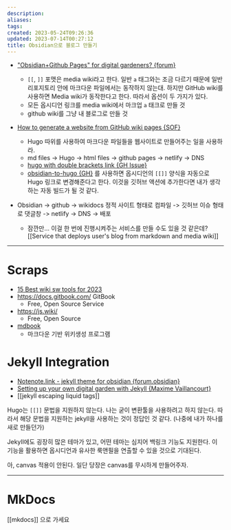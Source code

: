 ```yaml
---
description:
aliases: 
tags: 
created: 2023-05-24T09:26:36
updated: 2023-07-14T00:27:12
title: Obsidian으로 블로그 만들기
---
```

- ["Obsidian+Github Pages" for digital gardeners? {forum}](https://forum.obsidian.md/t/obsidian-github-pages-for-digital-gardeners/2622)
	- `[[`, `]]` 포맷은 media wiki라고 한다. 일반 `a` 태그와는 조금 다르기 때문에 일반 리포지토리 안에 마크다운 파일에서는 동작하지 않는대. 하지만 GitHub wiki를 사용하면 Media wiki가 동작한다고 한다. 따라서 옵션이 두 가지가 있다.
	- 모든 옵시디언 링크를 media wiki에서 마크업 `a` 태크로 만들 것
	- github wiki를 그냥 내 블로그로 만들 것
 
- [How to generate a website from GitHub wiki pages {SOF}](https://stackoverflow.com/questions/16753586/how-to-generate-a-website-from-github-wiki-pages)
	- Hugo 따위를 사용하여 마크다운 파일들을 웹사이트로 만들어주는 일을 사용하라.
	- md files -> Hugo -> html files -> github pages -> netlify -> DNS
	- [hugo with double brackets link {GH Issue}](https://github.com/gohugoio/hugo/issues/3606)
	- [obsidian-to-hugo {GH}](https://github.com/devidw/obsidian-to-hugo) 를 사용하면 옵시디언의 `[[]]` 양식을 자동으로 Hugo 링크로 변경해준다고 한다. 이것을 깃허브 액션에 추가한다면 내가 생각하는 자동 빌드가 될 것 같다.
 
- Obsidian -> github -> wikidocs 정적 사이트 형태로 컴파일  -> 깃허브 이슈 형태로 댓글창  -> netlify -> DNS -> 배포
	- 잠깐만... 이걸 한 번에 진행시켜주는 서비스를 만들 수도 있을 것 같은데? [[Service that deploys user's blog from markdown and media wiki]]
___
# Scraps

- [15 Best wiki sw tools for 2023](https://document360.com/blog/wiki-software/)
- https://docs.gitbook.com/ GitBook 
	- Free, Open Source Service
- https://js.wiki/
	- Free, Open Source 
- [mdbook](https://rust-lang.github.io/mdBook/)
	- 마크다운 기반 위키생성 프로그램

# Jekyll Integration

- [Notenote.link - jekyll theme for obsidian {forum.obsidian}](https://forum.obsidian.md/t/notenote-link-publish-your-obsidian-notes-with-jekyll-for-free/7951)
- [Setting up your own digital garden with Jekyll {Maxime Vaillancourt}](https://maximevaillancourt.com/blog/setting-up-your-own-digital-garden-with-jekyll)
- [[jekyll escaping liquid tags]]

Hugo는 `[[]]` 문법을 지원하지 않는다. 나는 굳이 변환툴을 사용하려고 하지 않는다. 따라서 해당 문법을 지원하는 jekyll을 사용하는 것이 정답인 것 같다. (나중에 내가 하나를 새로 만들던가)

Jekyll에도 굉장히 많은 테마가 있고, 어떤 테마는 심지어 백링크 기능도 지원한다. 이 기능을 활용하면 옵시디언과 유사한 룩앤필을 연출할 수 있을 것으로 기대된다.

아, canvas 적용이 안된다. 일단 당장은 canvas를 무시하게 만들어주자.
___
# MkDocs

[[mkdocs]] 으로 가세요
